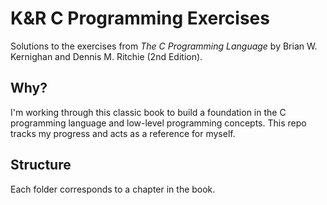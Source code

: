 # K&R C Programming Exercises

Solutions to the exercises from *The C Programming Language* by Brian W. Kernighan and Dennis M. Ritchie (2nd Edition).

## Why?

I'm working through this classic book to build a foundation in the C programming language and low-level programming concepts. This repo tracks my progress and acts as a reference for myself.

## Structure

Each folder corresponds to a chapter in the book.
